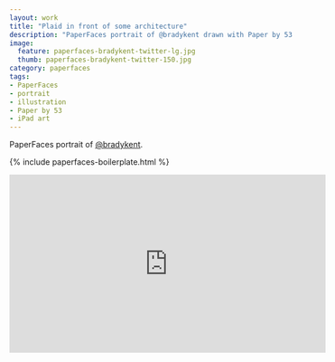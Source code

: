 ```yaml
---
layout: work
title: "Plaid in front of some architecture"
description: "PaperFaces portrait of @bradykent drawn with Paper by 53 on an iPad."
image: 
  feature: paperfaces-bradykent-twitter-lg.jpg
  thumb: paperfaces-bradykent-twitter-150.jpg
category: paperfaces
tags: 
- PaperFaces
- portrait
- illustration
- Paper by 53
- iPad art
---
```


PaperFaces portrait of [@bradykent](http://twitter.com/bradykent).

{% include paperfaces-boilerplate.html %}

<iframe width="560" height="315" src="http://www.youtube.com/embed/M5Ya9B-a0Mk" frameborder="0"> </iframe>